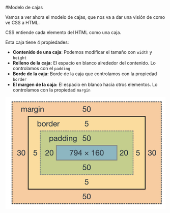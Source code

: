 #Modelo de cajas

Vamos a ver ahora el modelo de cajas, que nos va a dar una visión de como ve CSS a HTML. 

CSS entiende cada elemento del HTML como una caja.

Esta caja tiene 4 propiedades:

- __Contenido de una caja__: Podemos modificar el tamaño con ```width``` y `height`
- **Relleno de la caja:** El espacio en blanco alrededor del contenido. Lo controlamos con el `padding`
- **Borde de la caja:** Borde de la caja que controlamos con la propiedad `border`
- **El margen de la caja:** El espacio en blanco hacia otros elementos. Lo controlamos con la propiedad `margin`

![Modelo de cajas](recursos/ModeloCajas.jpg)

